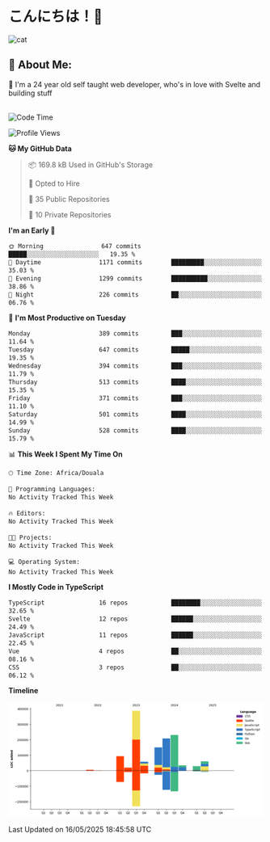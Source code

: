 

# こんにちは！🙂  
![cat](https://github.com/michaelnji/michaelnji/assets/73862378/606e99e9-2c18-4853-8722-991e4af8eae6)

## 💫 About Me:
🙂 I'm a 24 year old self taught web developer, who's in love with Svelte and building stuff <br><br>

<!--START_SECTION:waka-->
![Code Time](http://img.shields.io/badge/Code%20Time-1%2C211%20hrs%2034%20mins-blue)

![Profile Views](http://img.shields.io/badge/Profile%20Views-0-blue)

**🐱 My GitHub Data** 

> 📦 169.8 kB Used in GitHub's Storage 
 > 
> 💼 Opted to Hire
 > 
> 📜 35 Public Repositories 
 > 
> 🔑 10 Private Repositories 
 > 
**I'm an Early 🐤** 

```text
🌞 Morning                647 commits         █████░░░░░░░░░░░░░░░░░░░░   19.35 % 
🌆 Daytime                1171 commits        █████████░░░░░░░░░░░░░░░░   35.03 % 
🌃 Evening                1299 commits        ██████████░░░░░░░░░░░░░░░   38.86 % 
🌙 Night                  226 commits         ██░░░░░░░░░░░░░░░░░░░░░░░   06.76 % 
```
📅 **I'm Most Productive on Tuesday** 

```text
Monday                   389 commits         ███░░░░░░░░░░░░░░░░░░░░░░   11.64 % 
Tuesday                  647 commits         █████░░░░░░░░░░░░░░░░░░░░   19.35 % 
Wednesday                394 commits         ███░░░░░░░░░░░░░░░░░░░░░░   11.79 % 
Thursday                 513 commits         ████░░░░░░░░░░░░░░░░░░░░░   15.35 % 
Friday                   371 commits         ███░░░░░░░░░░░░░░░░░░░░░░   11.10 % 
Saturday                 501 commits         ████░░░░░░░░░░░░░░░░░░░░░   14.99 % 
Sunday                   528 commits         ████░░░░░░░░░░░░░░░░░░░░░   15.79 % 
```


📊 **This Week I Spent My Time On** 

```text
🕑︎ Time Zone: Africa/Douala

💬 Programming Languages: 
No Activity Tracked This Week

🔥 Editors: 
No Activity Tracked This Week

🐱‍💻 Projects: 
No Activity Tracked This Week

💻 Operating System: 
No Activity Tracked This Week
```

**I Mostly Code in TypeScript** 

```text
TypeScript               16 repos            ████████░░░░░░░░░░░░░░░░░   32.65 % 
Svelte                   12 repos            ██████░░░░░░░░░░░░░░░░░░░   24.49 % 
JavaScript               11 repos            ██████░░░░░░░░░░░░░░░░░░░   22.45 % 
Vue                      4 repos             ██░░░░░░░░░░░░░░░░░░░░░░░   08.16 % 
CSS                      3 repos             ██░░░░░░░░░░░░░░░░░░░░░░░   06.12 % 
```



**Timeline**

![Lines of Code chart](https://raw.githubusercontent.com/michaelnji/michaelnji/main/assets/bar_graph.png)


 Last Updated on 16/05/2025 18:45:58 UTC
<!--END_SECTION:waka-->
